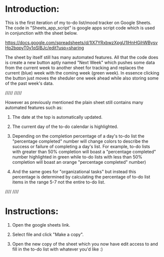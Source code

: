 # Introduction:

This is the first iteration of my to-do list/mood tracker on Google Sheets. 
The code in "Sheets_app_script" is google apps script code which is used in conjunction with 
the sheet below.

https://docs.google.com/spreadsheets/d/1lX7YRxbwzXpgU1lHnHGihWBysvHp2bqpyT0y1qSIBJc/edit?usp=sharing

The sheet by itself still has many automated features. All that the code does is create a new button aptly named "Next Week" which pushes 
some data from the current week to another sheet for tracking and replaces the current (blue) week with the coming week (green week). 
In essence clicking the button just moves the sheduler one week ahead while also storing some of the past week's data.


/////
/////


However as previously mentioned the plain sheet still contains many automated features such as:

1. The date at the top is automatically updated.

2. The current day of the to-do calendar is highlighted.

3. Depending on the completion percentage of a day's to-do list the
"percentage completed" number will change colors to describe the success or failure 
of completing a day's list. For example, to-do lists with greater than 50% completion will boast a "percentage completed" 
number highlighted in green while to-do lists with less than 50% completion will boast an orange "percentage completed" number)

4. And the same goes for "organizational tasks" but instead this percentage is determined by 
calculating the percentage of to-do list items in the range 5-7 not the entire to-do list.

////
////

# Instructions:

1. Open the google sheets link.

2. Select file and click "Make a copy".

3. Open the new copy of the sheet which you now have edit access to and fill in the to-do list with whatever you'd like :)

